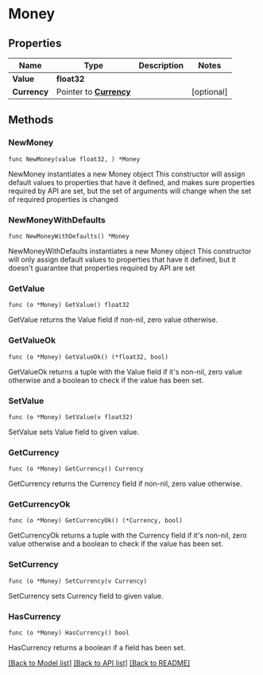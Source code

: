 # Money

## Properties

Name | Type | Description | Notes
------------ | ------------- | ------------- | -------------
**Value** | **float32** |  | 
**Currency** | Pointer to [**Currency**](Currency.md) |  | [optional] 

## Methods

### NewMoney

`func NewMoney(value float32, ) *Money`

NewMoney instantiates a new Money object
This constructor will assign default values to properties that have it defined,
and makes sure properties required by API are set, but the set of arguments
will change when the set of required properties is changed

### NewMoneyWithDefaults

`func NewMoneyWithDefaults() *Money`

NewMoneyWithDefaults instantiates a new Money object
This constructor will only assign default values to properties that have it defined,
but it doesn't guarantee that properties required by API are set

### GetValue

`func (o *Money) GetValue() float32`

GetValue returns the Value field if non-nil, zero value otherwise.

### GetValueOk

`func (o *Money) GetValueOk() (*float32, bool)`

GetValueOk returns a tuple with the Value field if it's non-nil, zero value otherwise
and a boolean to check if the value has been set.

### SetValue

`func (o *Money) SetValue(v float32)`

SetValue sets Value field to given value.


### GetCurrency

`func (o *Money) GetCurrency() Currency`

GetCurrency returns the Currency field if non-nil, zero value otherwise.

### GetCurrencyOk

`func (o *Money) GetCurrencyOk() (*Currency, bool)`

GetCurrencyOk returns a tuple with the Currency field if it's non-nil, zero value otherwise
and a boolean to check if the value has been set.

### SetCurrency

`func (o *Money) SetCurrency(v Currency)`

SetCurrency sets Currency field to given value.

### HasCurrency

`func (o *Money) HasCurrency() bool`

HasCurrency returns a boolean if a field has been set.


[[Back to Model list]](../README.md#documentation-for-models) [[Back to API list]](../README.md#documentation-for-api-endpoints) [[Back to README]](../README.md)


